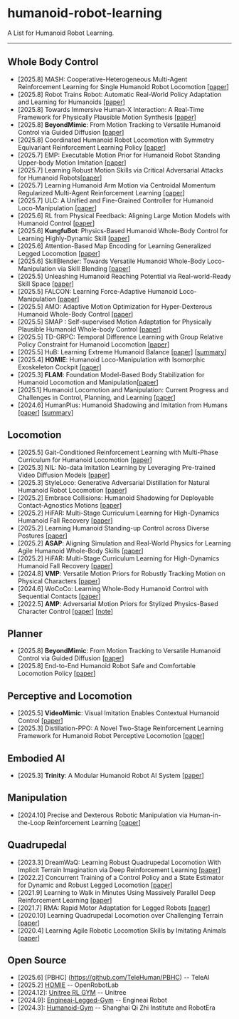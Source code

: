 # humanoid-robot-learning
A List for Humanoid Robot Learning.


---

## Whole Body Control

- [2025.8] MASH: Cooperative-Heterogeneous Multi-Agent Reinforcement Learning for Single Humanoid Robot Locomotion [[paper](https://arxiv.org/abs/2508.10423v1)]
- [2025.8] Robot Trains Robot: Automatic Real-World Policy Adaptation and Learning for Humanoids [[paper](https://arxiv.org/pdf/2508.12252v1)]
- [2025.8] Towards Immersive Human-X Interaction: A Real-Time Framework for Physically Plausible Motion Synthesis [[paper](https://arxiv.org/abs/2508.02106v1)]
- [2025.8] **BeyondMimic**: From Motion Tracking to Versatile Humanoid Control via Guided Diffusion [[paper](https://arxiv.org/pdf/2508.08241)]
- [2025.8] Coordinated Humanoid Robot Locomotion with Symmetry Equivariant Reinforcement Learning Policy [[paper](https://arxiv.org/abs/2508.01247v1)]
- [2025.7] EMP: Executable Motion Prior for Humanoid Robot Standing Upper-body Motion Imitation [[paper](http://arxiv.org/abs/2507.15649v1)]
- [2025.7] Learning Robust Motion Skills via Critical Adversarial Attacks for Humanoid Robots[[paper](https://arxiv.org/pdf/2507.08303)]
- [2025.7] Learning Humanoid Arm Motion via Centroidal Momentum Regularized Multi-Agent Reinforcement Learning [[paper](https://arxiv.org/pdf/2507.04140v1)]
- [2025.7] ULC: A Unified and Fine-Grained Controller for Humanoid Loco-Manipulation [[paper](https://arxiv.org/abs/2507.06905)]
- [2025.6] RL from Physical Feedback: Aligning Large Motion Models with Humanoid Control [[paper](https://arxiv.org/pdf/2506.12769v1)]
- [2025.6] **KungfuBot**: Physics-Based Humanoid Whole-Body Control for Learning Highly-Dynamic Skill [[paper](http://arxiv.org/abs/2507.04140v1)]
- [2025.6] Attention-Based Map Encoding for Learning Generalized Legged Locomotion [[paper](https://arxiv.org/pdf/2506.09588v1)]
- [2025.6] SkillBlender: Towards Versatile Humanoid Whole-Body Loco-Manipulation via Skill Blending [[paper](https://arxiv.org/pdf/2506.09366v1)]
- [2025.5] Unleashing Humanoid Reaching Potential via Real-world-Ready Skill Space   [[paper](https://arxiv.org/pdf/2505.10918)]
- [2025.5] FALCON: Learning Force-Adaptive Humanoid Loco-Manipulation [[paper](https://arxiv.org/pdf/2505.06776)]
- [2025.5] AMO: Adaptive Motion Optimization for Hyper-Dexterous Humanoid Whole-Body Control [[paper](https://arxiv.org/abs/2505.03738)]
- [2025.5] SMAP : Self-supervised Motion Adaptation for Physically Plausible Humanoid Whole-body Control [[paper]](https://arxiv.org/abs/2505.19463v1)
- [2025.5] TD-GRPC: Temporal Difference Learning with Group Relative Policy Constraint for Humanoid Locomotion [[paper]](https://arxiv.org/pdf/2505.13549)
- [2025.5] HuB: Learning Extreme Humanoid Balance [[paper]](https://arxiv.org/pdf/2505.07294) [[summary](https://github.com/Peace1997/humanoid-robot-learning/blob/main/paper_summary/Locomotion%20and%20Manipulation.md)]
- [2025.4] **HOMIE**: Humanoid Loco-Manipulation with Isomorphic Exoskeleton Cockpit [[paper]](https://homietele.github.io/)
- [2025.3] **FLAM**: Foundation Model-Based Body Stabilization for Humanoid Locomotion and Manipulation[[paper](http://arxiv.org/abs/2503.22249)]
- [2025.1]  Humanoid Locomotion and Manipulation: Current Progress and Challenges in Control, Planning, and Learning [[paper](https://arxiv.org/abs/2501.02116)]
- [2024.6] HumanPlus: Humanoid Shadowing and Imitation from Humans [[paper](https://arxiv.org/abs/2406.10454)] [[summary](https://github.com/Peace1997/humanoid-robot-learning/blob/main/paper_summary/Locomotion%20and%20Manipulation.md)]



## Locomotion

- [2025.5] Gait-Conditioned Reinforcement Learning with Multi-Phase Curriculum for Humanoid Locomotion [[paper](https://arxiv.org/abs/2505.20619)]
- [2025.3] NIL: No-data Imitation Learning by Leveraging Pre-trained Video Diffusion Models [[paper](http://arxiv.org/abs/2503.10626)]
- [2025.3] StyleLoco: Generative Adversarial Distillation  for Natural Humanoid Robot Locomotion [[paper](https://arxiv.org/abs/2503.15082)]
- [2025.2] Embrace Collisions: Humanoid Shadowing for Deployable Contact-Agnostics Motions [[paper](http://arxiv.org/abs/2502.01465)]
- [2025.2] HiFAR: Multi-Stage Curriculum Learning for High-Dynamics Humanoid Fall Recovery [[paper](http://arxiv.org/abs/2502.20061)]
- [2025.2] Learning Humanoid Standing-up Control across Diverse Postures [[paper](http://arxiv.org/abs/2502.08378)]
- [2025.2] **ASAP**: Aligning Simulation and Real-World Physics for Learning Agile Humanoid Whole-Body Skills [[paper](http://arxiv.org/abs/2502.01143)]
- [2025.2] HiFAR: Multi-Stage Curriculum Learning for High-Dynamics  Humanoid Fall Recovery [[paper](https://arxiv.org/abs/2502.20061)]
- [2024.8] **VMP**: Versatile Motion Priors for Robustly Tracking Motion on Physical Characters [[paper](https://la.disneyresearch.com/wp-content/uploads/VMP_paper.pdf)]
- [2024.6] WoCoCo: Learning Whole-Body Humanoid Control with Sequential Contacts [[paper](https://arxiv.org/abs/2406.06005)]
- [2022.5] **AMP**: Adversarial Motion Priors for Stylized Physics-Based Character Control   [[paper](https://arxiv.Org/abs/2104.02180)] [[note](https://github.com/Peace1997/humanoid-robot-learning/blob/main/paper_summary/Locomotion.md)]

## Planner 

- [2025.8] **BeyondMimic**: From Motion Tracking to Versatile Humanoid Control via Guided Diffusion [[paper](https://arxiv.org/pdf/2508.08241)]
- [2025.8] End-to-End Humanoid Robot Safe and Comfortable Locomotion Policy [[paper](https://arxiv.org/abs/2508.07611v1)]


## Perceptive and Locomotion 

- [2025.5] **VideoMimic**: Visual Imitation Enables Contextual Humanoid Control [[paper](https://arxiv.org/abs/2505.03729)]
- [2025.3] Distillation-PPO: A Novel Two-Stage Reinforcement Learning Framework for Humanoid Robot Perceptive Locomotion [[paper](http://arxiv.org/abs/2503.08299)]


## Embodied AI 

- [2025.3] **Trinity**: A Modular Humanoid Robot AI System [[paper](http://arxiv.org/abs/2503.08338)]

## Manipulation


- [2024.10] Precise and Dexterous Robotic Manipulation via Human-in-the-Loop Reinforcement Learning [[paper](https://arxiv.org/abs/2410.21845)]

## Quadrupedal



- [2023.3] DreamWaQ: Learning Robust Quadrupedal Locomotion With Implicit Terrain Imagination via Deep Reinforcement Learning [[paper](https://arxiv.org/abs/2301.10602)]
- [2022.2] Concurrent Training of a Control Policy and a State Estimator for  Dynamic and Robust Legged Locomotion [[paper](https://arxiv.org/abs/2202.05481)]
- [2021.9] Learning to Walk in Minutes Using Massively Parallel Deep Reinforcement Learning [[paper](https://arxiv.org/abs/2109.11978)]
- [2021.7] RMA: Rapid Motor Adaptation for Legged Robots [[paper](https://arxiv.org/abs/2107.04034)]
- [2020.10] Learning Quadrupedal Locomotion over Challenging Terrain [[paper](https://arxiv.org/abs/2010.11251)]
- [2020.4]  Learning Agile Robotic Locomotion Skills by Imitating Animals [[paper](https://arxiv.org/abs/2004.00784)]



## Open Source

- [2025.6] [PBHC] (https://github.com/TeleHuman/PBHC) -- TeleAI
- [2025.2] [HOMIE](https://github.com/OpenRobotLab/OpenHomie) -- OpenRobotLab
- [2024.12]:  [Unitree RL GYM](https://github.com/unitreerobotics/unitree_rl_gym.git) --  Unitree
- [2024.9]:  [Engineai-Legged-Gym](https://github.com/engineai-robotics/engineai_legged_gym) -- Engineai Robot
- [2024.3]:  [Humanoid-Gym](https://github.com/roboterax/humanoid-gym.git) -- Shanghai Qi Zhi Institute and RobotEra 

